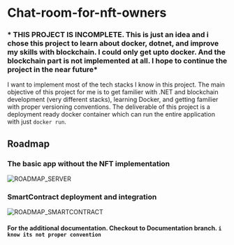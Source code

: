 # Chat-room-for-nft-owners
### * THIS PROJECT IS INCOMPLETE. This is just an idea and i chose this project to learn about docker, dotnet, and improve my skills with blockchain. I could only get upto docker. And the blockchain part is not implemented at all. I hope to continue the project in the near future*
I want to implement most of the tech stacks I know in this project.
The main objective of this project for me is to get
familier with .NET and blockchain development (very different stacks), 
learning Docker,  and getting familier with proper
versioning conventions. The deliverable of this project is a deployment ready docker
container which can run the entire application with just `docker run`.

## Roadmap
### The basic app without the NFT implementation
![ROADMAP_SERVER](./Pictures/RoadmapServer.png "Roadmap for building the Server Side application")
### SmartContract deployment and integration
![ROADMAP_SMARTCONTRACT](./Pictures/RoadmapContract.png "Roadmap for implementing and integrating the smartcontract")

#### For the additional documentation. Checkout to Documentation branch. ` i know its not proper convention `
